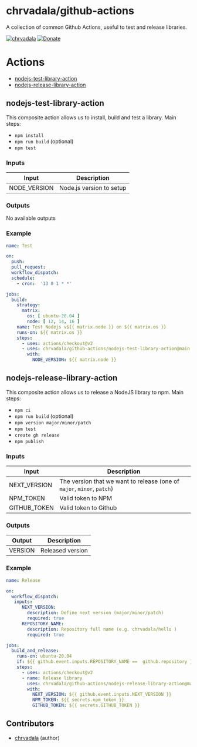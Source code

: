 # chrvadala/github-actions

A collection of common Github Actions, useful to test and release libraries. 

[![chrvadala](https://img.shields.io/badge/website-chrvadala-orange.svg)](https://chrvadala.github.io)
[![Donate](https://img.shields.io/badge/donate-PayPal-green.svg)](https://www.paypal.me/chrvadala/25)

# Actions
- [nodejs-test-library-action](https://github.com/chrvadala/github-actions#nodejs-test-library-action)
- [nodejs-release-library-action](https://github.com/chrvadala/github-actions#nodejs-release-library-action)

## nodejs-test-library-action

This composite action allows us to install, build and test a library.
Main steps:
- `npm install`
- `npm run build` (optional)
- `npm test`

### Inputs
| Input        | Description                  |
|--------------|------------------------------|
| NODE_VERSION | Node.js version to setup     |

### Outputs
No available outputs

### Example
```yaml
name: Test

on:
  push:
  pull_request:
  workflow_dispatch:
  schedule:
    - cron:  '13 0 1 * *'

jobs:
  build:
    strategy:
      matrix:
        os: [ ubuntu-20.04 ]
        node: [ 12, 14, 16 ]
    name: Test Nodejs v${{ matrix.node }} on ${{ matrix.os }}
    runs-on: ${{ matrix.os }}
    steps:
      - uses: actions/checkout@v2
      - uses: chrvadala/github-actions/nodejs-test-library-action@main
        with:
          NODE_VERSION: ${{ matrix.node }}
```

## nodejs-release-library-action

This composite action allows us to release a NodeJS library to npm.
Main steps:
- `npm ci`
- `npm run build` (optional)
- `npm version major/minor/patch`
- `npm test`
- `create gh release`
- `npm publish`


### Inputs
| Input        | Description                                                            |
|--------------|------------------------------------------------------------------------|
| NEXT_VERSION | The version that we want to release (one of `major`, `minor`, `patch`) |
| NPM_TOKEN    | Valid token to NPM                                                     |
| GITHUB_TOKEN | Valid token to Github                                                  |

### Outputs
| Output  | Description      |
|---------|------------------|
| VERSION | Released version |

### Example
```yaml
name: Release

on:
  workflow_dispatch:
   inputs:
      NEXT_VERSION:
        description: Define next version (major/minor/patch)
        required: true
      REPOSITORY_NAME:
        description: Repository full name (e.g. chrvadala/hello )
        required: true

jobs:
  build_and_release:
    runs-on: ubuntu-20.04
    if: ${{ github.event.inputs.REPOSITORY_NAME ==  github.repository }}
    steps:
      - uses: actions/checkout@v2
      - name: Release library
        uses: chrvadala/github-actions/nodejs-release-library-action@main
        with:
          NEXT_VERSION: ${{ github.event.inputs.NEXT_VERSION }}
          NPM_TOKEN: ${{ secrets.npm_token }}
          GITHUB_TOKEN: ${{ secrets.GITHUB_TOKEN }}
```


## Contributors
- [chrvadala](https://github.com/chrvadala) (author)